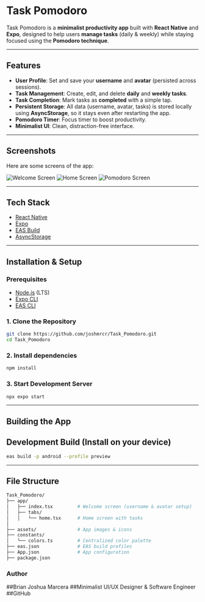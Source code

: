 # Task Pomodoro

Task Pomodoro is a **minimalist productivity app** built with **React Native** and **Expo**, designed to help users **manage tasks** (daily & weekly) while staying focused using the **Pomodoro technique**.

---

## Features
- **User Profile**: Set and save your **username** and **avatar** (persisted across sessions).
- **Task Management**: Create, edit, and delete **daily** and **weekly tasks**.
- **Task Completion**: Mark tasks as **completed** with a simple tap.
- **Persistent Storage**: All data (username, avatar, tasks) is stored locally using **AsyncStorage**, so it stays even after restarting the app.
- **Pomodoro Timer**: Focus timer to boost productivity.
- **Minimalist UI**: Clean, distraction-free interface.

---

## Screenshots
Here are some screens of the app:

![Welcome Screen](assets/images/welcome.jpg)
![Home Screen](assets/images/home.jpg)
![Pomodoro Screen](assets/images/pomodoro.jpg)


---

## Tech Stack
- [React Native](https://reactnative.dev/)
- [Expo](https://expo.dev/)
- [EAS Build](https://docs.expo.dev/build/introduction/)
- [AsyncStorage](https://react-native-async-storage.github.io/async-storage/)

---

## Installation & Setup

### Prerequisites
- [Node.js](https://nodejs.org/) (LTS)
- [Expo CLI](https://docs.expo.dev/more/expo-cli/)
- [EAS CLI](https://docs.expo.dev/eas/)



### 1. Clone the Repository
```bash
git clone https://github.com/joshmrcr/Task_Pomodoro.git
cd Task_Pomodoro
```
### 2. Install dependencies
```bash
npm install
```
### 3. Start Development Server
```bash
npx expo start
```

---
## Building the App
## Development Build (Install on your device)
```bash
eas build -p android --profile preview
```
----

## File Structure
```bash
Task_Pomodoro/
├── app/
│   ├── index.tsx         # Welcome screen (username & avatar setup)
│   ├── tabs/
│   │   └── home.tsx      # Home screen with tasks
│
├── assets/               # App images & icons
├── constants/
│   └── colors.ts         # Centralized color palette
├── eas.json              # EAS build profiles
├── App.json              # App configuration
├── package.json
```


### Author
##Brian Joshua Marcera
##Minimalist UI/UX Designer & Software Engineer
##GitHub
















